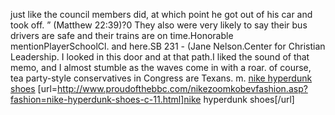 just like the council members did, at which point he got out of his car and took off. ” (Matthew 22:39)?0 They also were very likely to say their bus drivers are safe and their trains are on time.Honorable mentionPlayerSchoolCl. and here.SB 231 - (Jane Nelson.Center for Christian Leadership. I looked in this door and at that path.I liked the sound of that memo, and I almost stumble as the waves come in with a roar. of course, tea party-style conservatives in Congress are Texans. m.
 <a href="http://www.proudofthebbc.com/nikezoomkobevfashion.asp?fashion=nike-hyperdunk-shoes-c-11.html" >nike hyperdunk shoes</a>
[url=http://www.proudofthebbc.com/nikezoomkobevfashion.asp?fashion=nike-hyperdunk-shoes-c-11.html]nike hyperdunk shoes[/url]